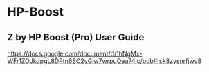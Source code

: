 # HP-Boost

## Z by HP Boost (Pro) User Guide
https://docs.google.com/document/d/1hNgMx-WFr1ZOJkdpgL8DPtn6SO2yGiw7wrpuQea74lc/pub#h.k8zysnrfjwv8
